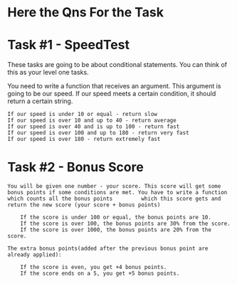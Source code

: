 
# Here the Qns For the Task

# Task #1 - SpeedTest
These tasks are going to be about conditional statements. You can think of this as your level one tasks. 


You need to write a function that receives an argument. This argument is going to be our speed. If our speed meets a certain condition, it should return a certain string.

    If our speed is under 10 or equal - return slow
    If our speed is over 10 and up to 40 - return average
    If our speed is over 40 and is up to 100 - return fast
    If our speed is over 100 and up to 180 - return very fast
    If our speed is over 180 - return extremely fast
    
   
   
 # Task #2 - Bonus Score

    You will be given one number - your score. This score will get some bonus points if some conditions are met. You have to write a function which counts all the bonus points         which this score gets and return the new score (your score + bonus points)

        If the score is under 100 or equal, the bonus points are 10.
        If the score is over 100, the bonus points are 30% from the score.
        If the score is over 1000, the bonus points are 20% from the score.

    The extra bonus points(added after the previous bonus point are already applied):

        If the score is even, you get +4 bonus points.
        If the score ends on a 5, you get +5 bonus points.



